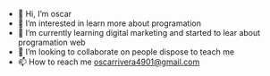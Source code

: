 - 👋 Hi, I’m oscar
- 👀 I’m interested in learn more about programation
- 🌱 I’m currently learning digital marketing and started to lear about programation web
- 💞️ I’m looking to collaborate on people dispose to teach me
- 📫 How to reach me oscarrivera4901@gmail.com

<!---
4901oscar/4901oscar is a ✨ special ✨ repository because its `README.md` (this file) appears on your GitHub profile.
You can click the Preview link to take a look at your changes.
--->
